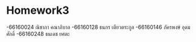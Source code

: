 # Homework3
-66160024 ณิชาภา คณาภิบาล
-66160128 ธนกร เตียวตระกูล
-66160146 ภัครพงษ์ อุดมศักดิ์
-66160248 ธนเดช ยศตะ

